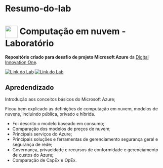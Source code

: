 # Resumo-do-lab
<h1>
    <a href="https://www.dio.me/">
     <img align="center" width="40px" src="https://hermes.digitalinnovation.one/assets/diome/logo-minimized.png"></a>
    <span> Computação em nuvem - Laboratório</span>
</h1>

**Repositório criado para desafio de projeto Microsoft Azure** da [Digital Innovation One](https://github.com/digitalinnovationone).

[![Link do Lab](https://img.shields.io/badge/▶-000?style=for-the-badge&logo=movie&logoColor=E94D5F)](https://web.dio.me/course/computacao-da-nuvem/learning/19dd33a9-8348-43c3-8860-dce6dc4d6271?back=/track/coding-the-future-xp-full-stack-developer&tab=undefined&moduleId=undefined) 
[![Link do Lab](https://img.shields.io/badge/Acesse%20o%20Lab%20na%20Plataforma-E94D5F?style=for-the-badge)](https://web.dio.me/course/computacao-da-nuvem/learning/19dd33a9-8348-43c3-8860-dce6dc4d6271?back=/track/coding-the-future-xp-full-stack-developer&tab=undefined&moduleId=undefined)


## Apredendizado
Introdução aos conceitos básicos do Microsoft Azure;

Ficou bem explicado as definições de computação em nuvem, modelos de nuvens, incluindo pública, privado e híbrida.
- Foi descrito o modelo baseado em consumo;
- Comparação dos modelos de preços de nuvem;
- Principais serviços do Azure;
- Principais soluções e ferramentas de gerenciamento segurança geral e segurança de rede;
- Governança, privacidade e recursos de conformidade e gerenciamento de custos do Azure;
- Comparação de CapEx e OpEx.
